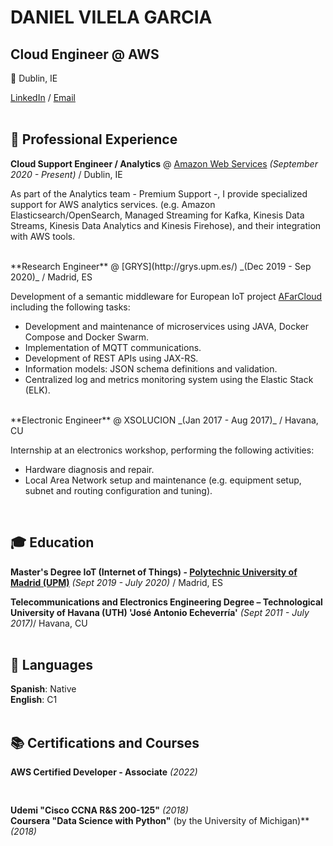 # DANIEL VILELA GARCIA

## Cloud Engineer @ AWS <br>
📌 Dublin, IE <br>

[LinkedIn](https://www.linkedin.com/in/daniel-vilela-garcia/) / [Email](mailto:dani010lenin@gmail.com) <br><br>

## 🔧 Professional Experience <br>


**Cloud Support Engineer / Analytics** @ [Amazon Web Services](https://aws.amazon.com/) _(September 2020 - Present)_ / Dublin, IE <br>

As part of the Analytics team - Premium Support -, I provide specialized support for AWS analytics services. (e.g.
Amazon Elasticsearch/OpenSearch, Managed Streaming for Kafka, Kinesis Data Streams, Kinesis Data Analytics and
Kinesis Firehose), and their integration with AWS tools.

<br>
**Research Engineer** @ [GRYS](http://grys.upm.es/) _(Dec 2019 - Sep 2020)_ / Madrid, ES <br>

Development of a semantic middleware for European IoT project [AFarCloud](http://www.afarcloud.eu/) including the following tasks:

- Development and maintenance of microservices using JAVA, Docker Compose and Docker Swarm.
- Implementation of MQTT communications.
- Development of REST APIs using JAX-RS.
- Information models: JSON schema definitions and validation.
- Centralized log and metrics monitoring system using the Elastic Stack (ELK).

<br>
**Electronic Engineer** @ XSOLUCION _(Jan 2017 - Aug 2017)_ / Havana, CU <br>

Internship at an electronics workshop, performing the following activities: 

- Hardware diagnosis and repair.
- Local Area Network setup and maintenance (e.g. equipment setup, subnet and routing configuration and tuning).

<br>

## 🎓 Education

**Master's Degree IoT (Internet of Things) - [Polytechnic University of Madrid (UPM)](https://www.upm.es/)** _(Sept 2019 - July 2020)_ / Madrid, ES <br>

**Telecommunications and Electronics Engineering Degree – Technological University of Havana (UTH) 'José
Antonio Echeverría'** _(Sept 2011 - July 2017)_/ Havana, CU
<br><br>

## 💬 Languages

**Spanish**: Native <br>
**English**: C1
<br><br>

## 📚 Certifications and Courses

**AWS Certified Developer - Associate** _(2022)_ <pre>&#9;</pre> <div data-iframe-width="150" data-iframe-height="270" data-share-badge-id="9294de01-b082-4bbe-976b-c7cdaf239730" data-share-badge-host="https://www.credly.com"></div><script type="text/javascript" async src="//cdn.credly.com/assets/utilities/embed.js"></script>
**Udemi "Cisco CCNA R&S 200-125"**  _(2018)_ <br>
**Coursera "Data Science with Python"** (by the University of Michigan)** _(2018)_ <br>



